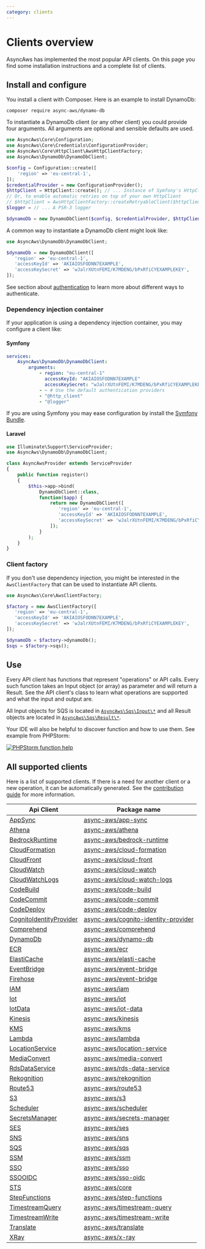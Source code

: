 ```yaml
---
category: clients
---
```


# Clients overview

AsyncAws has implemented the most popular API clients. On this page you find
some installation instructions and a complete list of clients.

## Install and configure

You install a client with Composer. Here is an example to install DynamoDb:

```shell
composer require async-aws/dynamo-db
```

To instantiate a DynamoDb client (or any other client) you could provide four arguments.
All arguments are optional and sensible defaults are used.

```php
use AsyncAws\Core\Configuration;
use AsyncAws\Core\Credentials\ConfigurationProvider;
use AsyncAws\Core\HttpClient\AwsHttpClientFactory;
use AsyncAws\DynamoDb\DynamoDbClient;

$config = Configuration::create([
    'region' => 'eu-central-1',
]);
$credentialProvider = new ConfigurationProvider();
$httpClient = HttpClient::create(); // ... Instance of Symfony's HttpClientInterface
// Or, to enable automatic retries on top of your own HttpClient
// $httpClient = AwsHttpClientFactory::createRetryableClient($httpClient); T
$logger = // ... A PSR-3 logger

$dynamoDb = new DynamoDbClient($config, $credentialProvider, $httpClient, $logger);
```

A common way to instantiate a DynamoDb client might look like:

```php
use AsyncAws\DynamoDb\DynamoDbClient;

$dynamoDb = new DynamoDbClient([
   'region' => 'eu-central-1',
   'accessKeyId' => 'AKIAIOSFODNN7EXAMPLE',
   'accessKeySecret' => 'wJalrXUtnFEMI/K7MDENG/bPxRfiCYEXAMPLEKEY',
]);
```

See section about [authentication](/authentication/index.md) to learn more about
different ways to authenticate.

### Dependency injection container

If your application is using a dependency injection container, you may configure a
client like:

#### Symfony

```yaml
services:
    AsyncAws\DynamoDb\DynamoDbClient:
        arguments:
            - region: "eu-central-1"
              accessKeyId: "AKIAIOSFODNN7EXAMPLE"
              accessKeySecret: "wJalrXUtnFEMI/K7MDENG/bPxRfiCYEXAMPLEKEY"
            - ~ # Use the default authentication providers
            - "@http_client"
            - "@logger"
```

If you are using Symfony you may ease configuration by install the [Symfony Bundle](/integration/symfony-bundle.md).

#### Laravel

```php
use Illuminate\Support\ServiceProvider;
use AsyncAws\DynamoDb\DynamoDbClient;

class AsyncAwsProvider extends ServiceProvider
{
    public function register()
    {
        $this->app->bind(
            DynamoDbClient::class,
            function($app) {
                return new DynamoDbClient([
                   'region' => 'eu-central-1',
                   'accessKeyId' => 'AKIAIOSFODNN7EXAMPLE',
                   'accessKeySecret' => 'wJalrXUtnFEMI/K7MDENG/bPxRfiCYEXAMPLEKEY',
                ]);
            }
        );
    }
}
```

### Client factory

If you don't use dependency injection, you might be interested in the `AwsClientFactory`
that can be used to instantiate API clients.

```php
use AsyncAws\Core\AwsClientFactory;

$factory = new AwsClientFactory([
   'region' => 'eu-central-1',
   'accessKeyId' => 'AKIAIOSFODNN7EXAMPLE',
   'accessKeySecret' => 'wJalrXUtnFEMI/K7MDENG/bPxRfiCYEXAMPLEKEY',
]);

$dynamoDb = $factory->dynamoDb();
$sqs = $factory->sqs();
```

## Use

Every API client has functions that represent "operations" or API calls. Every such
function takes an Input object (or array) as parameter and will return a Result.
See the API client's class to learn what operations are supported and what the input
and output are.

All Input objects for SQS is located in [`AsyncAws\Sqs\Input\*`](https://github.com/async-aws/aws/tree/master/src/Service/Sqs/src/Input)
and all Result objects are located in [`AsyncAws\Sqs\Result\*`](https://github.com/async-aws/aws/tree/master/src/Service/Sqs/src/Result).

Your IDE will also be helpful to discover function and how to use them. See example
from PHPStorm:

[![PHPStorm function help](/assets/image/compare/aa-method.png)](/assets/image/compare/aa-method.png)

## All supported clients

Here is a list of supported clients. If there is a need for another client or a new
operation, it can be automatically generated. See the [contribution guide](/contribute/index.md)
for more information.

| Api Client                                  | Package name                                                                                              |
|---------------------------------------------|-----------------------------------------------------------------------------------------------------------|
| [AppSync](./app-sync.md)                    | [async-aws/app-sync](https://packagist.org/packages/async-aws/app-sync)                                   |
| [Athena](./athena.md)                       | [async-aws/athena](https://packagist.org/packages/async-aws/athena)                                       |
| [BedrockRuntime](./bedrock-runtime.md)       | [async-aws/bedrock-runtime](https://packagist.org/packages/async-aws/bedrock-runtime)                           |
| [CloudFormation](./cf.md)                   | [async-aws/cloud-formation](https://packagist.org/packages/async-aws/cloud-formation)                     |
| [CloudFront](./cloud-front.md)              | [async-aws/cloud-front](https://packagist.org/packages/async-aws/cloud-front)                             |
| [CloudWatch](./cloud-watch.md)              | [async-aws/cloud-watch](https://packagist.org/packages/async-aws/cloud-watch)                             |
| [CloudWatchLogs](./cloud-watch-logs.md)     | [async-aws/cloud-watch-logs](https://packagist.org/packages/async-aws/cloud-watch-logs)                   |
| [CodeBuild](./code-build.md)                | [async-aws/code-build](https://packagist.org/packages/async-aws/code-build)                               |
| [CodeCommit](./code-commit.md)              | [async-aws/code-commit](https://packagist.org/packages/async-aws/code-commit)                             |
| [CodeDeploy](./code-deploy.md)              | [async-aws/code-deploy](https://packagist.org/packages/async-aws/code-deploy)                             |
| [CognitoIdentityProvider](./cognito-idp.md) | [async-aws/cognito-identity-provider](https://packagist.org/packages/async-aws/cognito-identity-provider) |
| [Comprehend](./comprehend.md)               | [async-aws/comprehend](https://packagist.org/packages/async-aws/comprehend)                               |
| [DynamoDb](./dynamodb.md)                   | [async-aws/dynamo-db](https://packagist.org/packages/async-aws/dynamo-db)                                 |
| [ECR](./ecr.md)                             | [async-aws/ecr](https://packagist.org/packages/async-aws/ecr)                                             |
| [ElastiCache](./elasti-cache.md)            | [async-aws/elasti-cache](https://packagist.org/packages/async-aws/elasti-cache)                           |
| [EventBridge](./event-bridge.md)            | [async-aws/event-bridge](https://packagist.org/packages/async-aws/event-bridge)                           |
| [Firehose](./firehose.md)                   | [async-aws/event-bridge](https://packagist.org/packages/async-aws/firehose)                               |
| [IAM](./iam.md)                             | [async-aws/iam](https://packagist.org/packages/async-aws/iam)                                             |
| [Iot](./iot.md)                             | [async-aws/iot](https://packagist.org/packages/async-aws/iot)                                             |
| [IotData](./iot-data.md)                    | [async-aws/iot-data](https://packagist.org/packages/async-aws/iot-data)                                   |
| [Kinesis](./kinesis.md)                     | [async-aws/kinesis](https://packagist.org/packages/async-aws/kinesis)                                     |
| [KMS](./kms.md)                             | [async-aws/kms](https://packagist.org/packages/async-aws/kms)                                             |
| [Lambda](./lambda.md)                       | [async-aws/lambda](https://packagist.org/packages/async-aws/lambda)                                       |
| [LocationService](./location-service.md)    | [async-aws/location-service](https://packagist.org/packages/async-aws/location-service)                   |
| [MediaConvert](./media-convert.md)          | [async-aws/media-convert](https://packagist.org/packages/async-aws/media-convert)                         |
| [RdsDataService](./rds-data-service.md)     | [async-aws/rds-data-service](https://packagist.org/packages/async-aws/rds-data-service)                   |
| [Rekognition](./rekognition.md)             | [async-aws/rekognition](https://packagist.org/packages/async-aws/rekognition)                             |
| [Route53](./route53.md)                     | [async-aws/route53](https://packagist.org/packages/async-aws/route53)                                     |
| [S3](./s3.md)                               | [async-aws/s3](https://packagist.org/packages/async-aws/s3)                                               |
| [Scheduler](./scheduler.md)                 | [async-aws/scheduler](https://packagist.org/packages/async-aws/scheduler)                                 |
| [SecretsManager](./secrets-manager.md)      | [async-aws/secrets-manager](https://packagist.org/packages/async-aws/secrets-manager)                     |
| [SES](./ses.md)                             | [async-aws/ses](https://packagist.org/packages/async-aws/ses)                                             |
| [SNS](./sns.md)                             | [async-aws/sns](https://packagist.org/packages/async-aws/sns)                                             |
| [SQS](./sqs.md)                             | [async-aws/sqs](https://packagist.org/packages/async-aws/sqs)                                             |
| [SSM](./ssm.md)                             | [async-aws/ssm](https://packagist.org/packages/async-aws/ssm)                                             |
| [SSO](./sso.md)                             | [async-aws/sso](https://packagist.org/packages/async-aws/sso)                                             |
| [SSOOIDC](./sso-oidc.md)                    | [async-aws/sso-oidc](https://packagist.org/packages/async-aws/sso-oidc)                                   |
| [STS](./sts.md)                             | [async-aws/core](https://packagist.org/packages/async-aws/core)                                           |
| [StepFunctions](./step-functions.md)        | [async-aws/step-functions](https://packagist.org/packages/async-aws/step-functions)                       |
| [TimestreamQuery](./timestream-query.md)    | [async-aws/timestream-query](https://packagist.org/packages/async-aws/timestream-query)                   |
| [TimestreamWrite](./timestream-write.md)    | [async-aws/timestream-write](https://packagist.org/packages/async-aws/timestream-write)                   |
| [Translate](./translate.md)                 | [async-aws/translate](https://packagist.org/packages/async-aws/translate)                                 |
| [XRay](./x-ray.md)                          | [async-aws/x-ray](https://packagist.org/packages/async-aws/x-ray)                                         |
